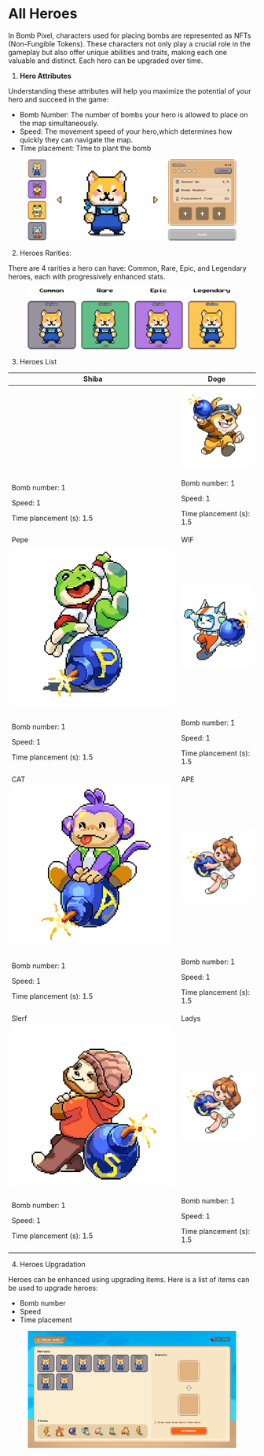 # All Heroes

In Bomb Pixel, characters used for placing bombs are represented as NFTs (Non-Fungible Tokens). These characters not only play a crucial role in the gameplay but also offer unique abilities and traits, making each one valuable and distinct. Each hero can be upgraded over time.

1. **Hero Attributes**

Understanding these attributes will help you maximize the potential of your hero and succeed in the game:

* Bomb Number: The number of bombs your hero is allowed to place on the map simultaneously.
* Speed: The movement speed of your hero,which determines how quickly they can navigate the map.
* Time placement: Time to plant the bomb

<figure><img src="../../.gitbook/assets/Frame 1116607952.png" alt=""><figcaption></figcaption></figure>

2. Heroes Rarities:

There are 4 rarities a hero can have: Common, Rare, Epic, and Legendary heroes, each with progressively enhanced stats.

<figure><img src="../../.gitbook/assets/frame rarity.png" alt=""><figcaption></figcaption></figure>

3. Heroes List

<table><thead><tr><th width="331">Shiba</th><th>Doge</th></tr></thead><tbody><tr><td><img src="https://lh7-rt.googleusercontent.com/docsz/AD_4nXckTsA4J_6Bp4RrIBJhmKmhtjL00Hu1nq8eRCFIj10fj5dV7jPNrUwuAbyBCywkEskBIWdv5i4yLwiGupPoWgS4L2dPWyS9cFIhg6yxIwvPRhUCWS9WSFD94286o1PSiXOI04qn?key=rX80Bxrq05xJeZ60gjPi91-Z" alt=""></td><td><img src="../../.gitbook/assets/image (2).png" alt="" data-size="original"></td></tr><tr><td><p>Bomb number: 1</p><p>Speed: 1</p><p>Time plancement (s): 1.5</p><p></p></td><td><p>Bomb number: 1</p><p>Speed: 1</p><p>Time plancement (s): 1.5</p></td></tr><tr><td>Pepe</td><td>WIF</td></tr><tr><td><img src="../../.gitbook/assets/image (3).png" alt="" data-size="original"></td><td><img src="../../.gitbook/assets/image (4).png" alt="" data-size="original"></td></tr><tr><td><p>Bomb number: 1</p><p>Speed: 1</p><p>Time plancement (s): 1.5</p><p></p></td><td><p>Bomb number: 1</p><p>Speed: 1</p><p>Time plancement (s): 1.5</p><p></p></td></tr><tr><td>CAT</td><td>APE</td></tr><tr><td><img src="../../.gitbook/assets/image (5).png" alt="" data-size="original"></td><td><img src="../../.gitbook/assets/image (6).png" alt="" data-size="original"></td></tr><tr><td><p>Bomb number: 1</p><p>Speed: 1</p><p>Time plancement (s): 1.5</p><p></p></td><td><p>Bomb number: 1</p><p>Speed: 1</p><p>Time plancement (s): 1.5</p><p></p></td></tr><tr><td>Slerf</td><td>Ladys</td></tr><tr><td><img src="../../.gitbook/assets/image (7).png" alt="" data-size="original"></td><td><img src="../../.gitbook/assets/image (8).png" alt="" data-size="original"></td></tr><tr><td><p>Bomb number: 1</p><p>Speed: 1</p><p>Time plancement (s): 1.5</p><p></p></td><td><p>Bomb number: 1</p><p>Speed: 1</p><p>Time plancement (s): 1.5</p><p></p></td></tr></tbody></table>

4. Heroes Upgradation

Heroes can be enhanced using upgrading items. Here is a list of items can be used to upgrade heroes:

* Bomb number
* Speed
* Time placement

<figure><img src="../../.gitbook/assets/Hero list - upgrade Hero.png" alt=""><figcaption></figcaption></figure>
